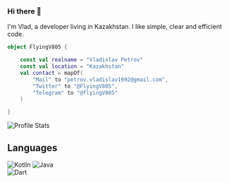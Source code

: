 ### Hi there 👋

I'm Vlad, a developer living in Kazakhstan. I like simple, clear and efficient code.

```kt
object FlyingV805 {

    const val realname = "Vladislav Petrov"
    const val location = "Kazakhstan"
    val contact = mapOf(
        "Mail" to "petrov.vladislav1992@gmail.com",
        "Twitter" to "@FlyingV805",
        "Telegram" to "@flyingV805"
    )

}
```

![Profile Stats](https://github.com/flyingV805/flyingV805/main/profile-3d-contrib/profile-night-green.svg)

## Languages
![Kotlin](https://img.shields.io/badge/kotlin-7F52FF.svg?style=for-the-badge&logo=kotlin&logoColor=white)
![Java](https://img.shields.io/badge/java-007396.svg?style=for-the-badge&logo=java&logoColor=white)  
![Dart](https://img.shields.io/badge/dart-E34F26.svg?style=for-the-badge&logo=dart&logoColor=white)

<!--
**flyingV805/flyingV805** is a ✨ _special_ ✨ repository because its `README.md` (this file) appears on your GitHub profile.

Here are some ideas to get you started:

- 🔭 I’m currently working on ...
- 🌱 I’m currently learning ...
- 👯 I’m looking to collaborate on ...
- 🤔 I’m looking for help with ...
- 💬 Ask me about ...
- 📫 How to reach me: ...
- 😄 Pronouns: ...
- ⚡ Fun fact: ...
-->
